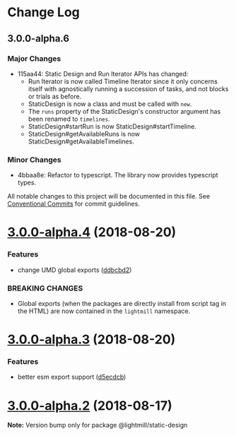 # Change Log

## 3.0.0-alpha.6

### Major Changes

- 115aa44: Static Design and Run Iterator APIs has changed:
  - Run Iterator is now called Timeline Iterator since it only concerns itself with agnostically running a succession of tasks, and not blocks or trials as before.
  - StaticDesign is now a class and must be called with `new`.
  - The `runs` property of the StaticDesign's constructor argument has been renamed to `timelines`.
  - StaticDesign#startRun is now StaticDesign#startTimeline.
  - StaticDesign#getAvailableRuns is now StaticDesign#getAvailableTimelines.

### Minor Changes

- 4bbaa8e: Refactor to typescript. The library now provides typescript types.

All notable changes to this project will be documented in this file.
See [Conventional Commits](https://conventionalcommits.org) for commit guidelines.

<a name="3.0.0-alpha.4"></a>

# [3.0.0-alpha.4](https://github.com/QuentinRoy/lightmill-js/tree/master/packages/store/compare/v3.0.0-alpha.3...v3.0.0-alpha.4) (2018-08-20)

### Features

- change UMD global exports ([ddbcbd2](https://github.com/QuentinRoy/lightmill-js/tree/master/packages/store/commit/ddbcbd2))

### BREAKING CHANGES

- Global exports (when the packages are directly install from script tag in the HTML) are now contained in the `lightmill` namespace.

<a name="3.0.0-alpha.3"></a>

# [3.0.0-alpha.3](https://github.com/QuentinRoy/lightmill-js/tree/master/packages/store/compare/v3.0.0-alpha.2...v3.0.0-alpha.3) (2018-08-20)

### Features

- better esm export support ([d5ecdcb](https://github.com/QuentinRoy/lightmill-js/tree/master/packages/store/commit/d5ecdcb))

<a name="3.0.0-alpha.2"></a>

# [3.0.0-alpha.2](https://github.com/QuentinRoy/lightmill-js/tree/master/packages/store/compare/v3.0.0-alpha.1...v3.0.0-alpha.2) (2018-08-17)

**Note:** Version bump only for package @lightmill/static-design
